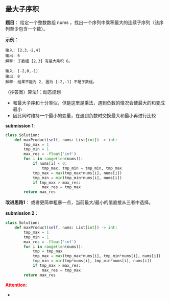 ## 最大子序积
**题目**：
给定一个整数数组 nums ，找出一个序列中乘积最大的连续子序列（该序列至少包含一个数）。

**示例**：
```
输入: [2,3,-2,4]
输出: 6
解释: 子数组 [2,3] 有最大乘积 6。
```
```
输入: [-2,0,-1]
输出: 0
解释: 结果不能为 2, 因为 [-2,-1] 不是子数组。
```

（抄答案）算法1：动态规划
- 和最大子序和十分类似，但是这里是乘法，遇到负数的情况会使最大的和变成最小
- 因此同时维持一个最小的变量，在遇到负数时交换最大和最小再进行比较

**submission 1**:
```python
class Solution:
    def maxProduct(self, nums: List[int]) -> int:
        tmp_max = 1
        tmp_min = 1
        max_res = -float('inf')
        for i in range(len(nums)):
            if nums[i] < 0:
                tmp_max, tmp_min = tmp_min, tmp_max
            tmp_max = max(tmp_max*nums[i], nums[i])
            tmp_min = min(tmp_min*nums[i], nums[i])
            if tmp_max > max_res: 
                max_res = tmp_max
        return max_res
```


**改进思路1**：
或者更简单粗暴一点，当前最大/最小的值直接从三者中选择。


**submission 2**：
```python
class Solution:
    def maxProduct(self, nums: List[int]) -> int:
        tmp_max = 1
        tmp_min = 1
        max_res = -float('inf')
        for i in range(len(nums)):
            tmp = tmp_max
            tmp_max = max(tmp_max*nums[i], tmp_min*nums[i], nums[i])
            tmp_min = min(tmp*nums[i], tmp_min*nums[i], nums[i])
            if tmp_max > max_res: 
                max_res = tmp_max
        return max_res
```


<font color="#FF0000">**Attention**</font>:

- 
